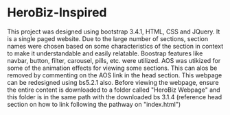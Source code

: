 # HeroBiz-Inspired
This project was designed using bootstrap 3.4.1, HTML, CSS and JQuery. 
It is a single paged website. 
Due to the large number of sections, section names were chosen based on some characteristics of the section in context to make it understandable and easily relatable.
Boostrap features like navbar, button, filter, carousel, pills, etc. were utilized.
AOS was utikized for some of the animation effects for viewing some sections. This can alos be removed by commenting on the AOS link in the head section. 
This webpage can be redesigned using bs5.2.1 also. 
Before viewing the webpage, ensure the entire content is downloaded to a folder called "HeroBiz Webpage" and this folder is in the same path with the downloaded bs 3.1.4 
(reference head section on how to link following the pathway on "index.html")
